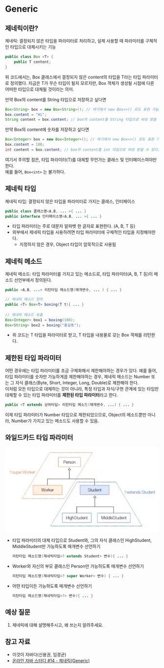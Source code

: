 # Generic

## 제네릭이란?

제네릭: 결정되지 않은 타입을 파라미터로 처리하고, 실제 사용할 때 파라미터를 구체적인 타입으로 대체시키는 기능

```Java
public class Box <T> {
    public T content;
}
```

위 코드에서는, Box 클래스에서 결정되지 않은 content의 타입을 T라는 타입 파라미터로 정의했다. 지금은 T가 무슨 타입이 될지 모르지만, Box 객체가 생성될 시점에 다른 어떠한 타입으로 대체될 것이라는 의미.

만약 Box의 content를 String 타입으로 저장하고 싶다면

```Java
Box<String> box = new Box<String>(); // 여기에서 new Box<>() 로도 표현 가능하다.
box.content = "Hi";
String content = box.content; // box의 content를 String 타입으로 바로 받을 수 있다.
```

만약 Box의 content에 숫자를 저장하고 싶다면

```Java
Box<Integer> box = new Box<Integer>(); // 여기에서 new Box<>() 로도 표현 가능하다.
box.content = 100;
int content = box.content; // box의 content를 int 타입으로 바로 받을 수 있다.
```

여기서 주의할 점은, 타입 파라미터(T)를 대체할 무언가는 클래스 및 인터페이스여야만 한다.  
예를 들어, `Box<int>` 는 불가하다.

## 제네릭 타입

제네릭 타입: 결정되지 않은 타입을 파라미터로 가지는 클래스, 인터페이스

```Java
public class 클래스명<A,B, ... >{ ... }
public interface 인터페이스명<A,B, ... >{ ... }
```

- 타입 파라미터는 주로 대문자 알파벳 한 글자로 표현한다. (A, B, T 등)
- 외부에서 제네릭 타입을 사용하려면 타입 파라미터에 구체적인 타입을 지정해야한다.
  - 지정하지 않은 경우, Object 타입이 암묵적으로 사용됨

## 제네릭 메소드

제네릭 메소드: 타입 파라미터를 가지고 있는 메소드로, 타입 파라미터(A, B, T 등)이 메소드 선언부에서 정의된다.

```Java
public <A,B, ...> 리턴타입 메소드명(매개변수, ... ) { ... }
```

```Java
// 제네릭 메소드 정의
public <T> Box<T> boxing(T t){ ... }

// 제네릭 메소드 호출
Box<Integer> box1 = boxing(100);
Box<String> box2 = boxing("홍길동");
```

- 위 코드는 T 타입을 파라미터로 받고, T 타입을 내용물로 갖는 Box 객체를 리턴한다.

## 제한된 타입 파라미터

어떤 경우에는 타입 파라미터를 조금 구체화해서 제한해야하는 경우가 있다. 예를 들어, 타입 파라미터를 숫자만 가능하게끔 제한해야하는 경우, 제네릭 메소드는 Number 또는 그 자식 클래스(Byte, Short, Integer, Long, Double)로 제한해야 한다.  
이처럼 모든 타입으로 대체하는 것이 아니라, 특정 타입과 자식/구현 관계에 있는 타입만 대체할 수 있는 타입 파라미터를 **제한된 타입 파라미터**라고 한다.

```Java
public <T extends 상위타입> 리턴타입 메소드(매개변수, ...) { ... }
```

이제 타입 파라미터가 Number 타입으로 제한되었으므로, Object의 메소드뿐만 아니라, Number가 가지고 있는 메소드도 사용할 수 있음.

## 와일드카드 타입 파라미터

![](./img/java-generic-1.png)

- 타입 파라미터의 대체 타입으로 Student와, 그의 자식 클래스인 HighStudent, MiddleStudent만 가능하도록 매개변수 선언하기
  ```Java
  리턴타입 메소드명(제네릭타입<? extends Student> 변수){ ... }
  ```
- Worker와 자신의 부모 클래스인 Person만 가능하도록 매개변수 선언하기
  ```Java
  리턴타입 메소드명(제네릭타입<? super Worker> 변수) { ... }
  ```
- 어떤 타입이든 가능하도록 매개변수 선언하기

  ```Java
  리턴타입 메소드명(제네릭타입<?> 변수){ ... }
  ```

## 예상 질문

1. 제네릭에 대해 설명해주시고, 왜 쓰는지 알려주세요.
<!-- 공부한 내용을 바탕으로 예상 질문을 최소 1개 이상 작성해주세요.-->

## 참고 자료

- 이것이 자바다(신용권, 임경균)
- [온라인 자바 스터디 #14 - 제네릭(Generic)](https://dev-coco.tistory.com/28)
  <!-- 공부 과정에서 참고한 자료가 있다면, 첨부해주세요-->
  <!-- * [자료주제](링크)  -->
